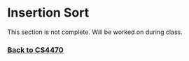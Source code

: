 # Insertion Sort

This section is not complete. Will be worked on during class.

### [Back to CS4470](%WEBPATH%/classes/cs4470/)